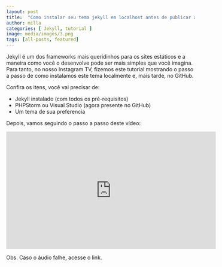 ```yaml
---
layout: post
title:  "Como instalar seu tema jekyll em localhost antes de publicar ao GitHub"
author: milla
categories: [ Jekyll, tutorial ]
image: media/images/3.png
tags: [all-posts, featured]
---
```


Jekyll é um dos frameworks mais queridinhos para os sites estáticos e a maneira como você o desenvolve pode ser mais simples que você imagina. Para tanto, no nosso Instagram TV, fizemos este tutorial mostrando o passo a passo de como instalamos este tema localmente e, mais tarde, no GitHub.

Confira os itens, você vai precisar de:
* Jekyll instalado (com todos os pré-requisitos)
* PHPStorm ou Visual Studio (agora presente no GitHub)
* Um tema de sua preferencia

Depois, vamos seguindo o passo a passo deste vídeo:
<iframe src="https://www.facebook.com/plugins/video.php?height=314&href=https%3A%2F%2Fwww.facebook.com%2Fstudiourbanna%2Fvideos%2F2326905370951445%2F&show_text=false&width=560&t=0" width="560" height="314" style="border:none;overflow:hidden" scrolling="no" frameborder="0" allowfullscreen="true" allow="autoplay; clipboard-write; encrypted-media; picture-in-picture; web-share" allowFullScreen="true"></iframe>


Obs. Caso o áudio falhe, acesse o link.